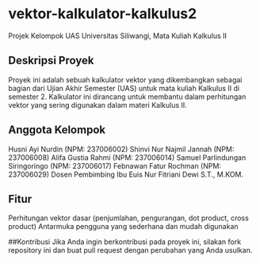 # vektor-kalkulator-kalkulus2
Projek Kelompok UAS Universitas Siliwangi, Mata Kuliah Kalkulus II

## Deskripsi Proyek
Proyek ini adalah sebuah kalkulator vektor yang dikembangkan sebagai bagian dari Ujian Akhir Semester (UAS) untuk mata kuliah Kalkulus II di semester 2. Kalkulator ini dirancang untuk membantu dalam perhitungan vektor yang sering digunakan dalam materi Kalkulus II.

## Anggota Kelompok
Husni Ayi Nurdin (NPM: 237006002)
Shinvi Nur Najmil Jannah (NPM: 237006008)
Alifa Gustia Rahmi (NPM: 237006014)
Samuel Parlindungan Siringoringo (NPM: 237006017)
Febnawan Fatur Rochman (NPM: 237006029)
Dosen Pembimbing
Ibu Euis Nur Fitriani Dewi S.T., M.KOM.

## Fitur
Perhitungan vektor dasar (penjumlahan, pengurangan, dot product, cross product)
Antarmuka pengguna yang sederhana dan mudah digunakan

##Kontribusi
Jika Anda ingin berkontribusi pada proyek ini, silakan fork repository ini dan buat pull request dengan perubahan yang Anda usulkan.
